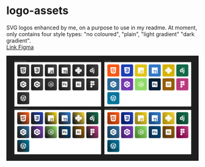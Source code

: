# logo-assets
SVG logos enhanced by me, on a purpose to use in my readme. At moment, only contains four style types: "no coloured", "plain", "light gradient" "dark gradient".<br>
[Link Figma](https://www.figma.com/file/jJObChjMQ6w9D2HTNJu8k4/Untitled?type=design&node-id=0%3A1&mode=design&t=rQz3TBR74S11k8NW-1)

![Screenshot](logos.png)
